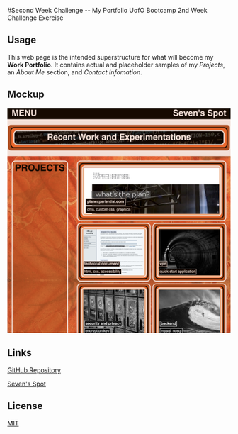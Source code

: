 #Second Week Challenge -- My Portfolio
UofO Bootcamp 2nd Week Challenge Exercise

## Usage

This web page is the intended superstructure for what will become my **Work Portfolio**. It contains actual and placeholder samples of my *Projects*, an *About Me* section, and *Contact Infomation*.

## Mockup
![Sceenshot of Portfolio Web page](assets/images/portfolioScreenShot.png)

## Links

<a href="https://github.com/SevenRooT/02_Challenge-MyPortfolio" target="_blank">GitHub Repository</a>


<a href="https://sevenroot.github.io/02_Challenge-MyPortfolio/" target="_blank">Seven's Spot</a>

## License

[MIT](https://choosealicense.com/licenses/mit/)